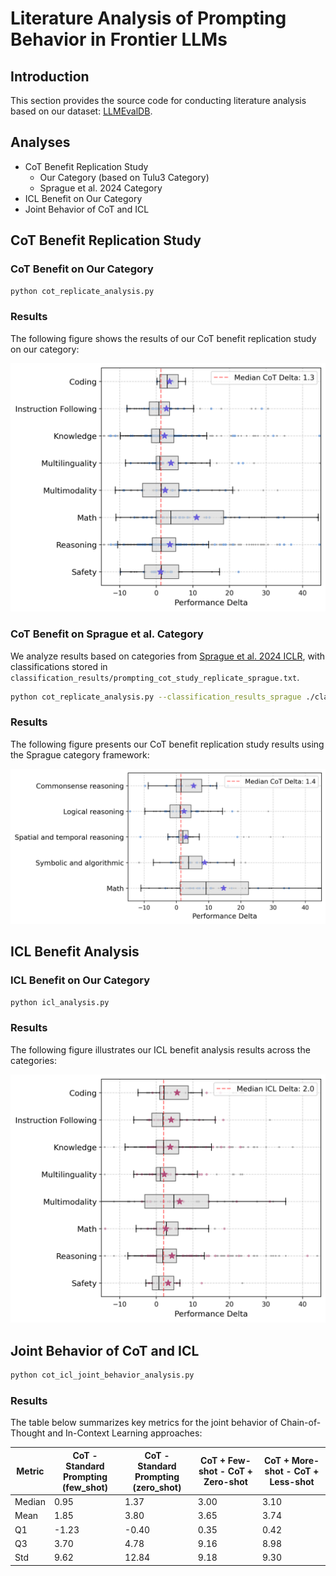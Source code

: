 # Literature Analysis of Prompting Behavior in Frontier LLMs

## Introduction

This section provides the source code for conducting literature analysis based on our dataset: [LLMEvalDB](https://huggingface.co/datasets/jungsoopark/LLMEvalDB).

## Analyses

- CoT Benefit Replication Study
    - Our Category (based on Tulu3 Category)
    - Sprague et al. 2024 Category
- ICL Benefit on Our Category
- Joint Behavior of CoT and ICL
## CoT Benefit Replication Study

### CoT Benefit on Our Category

```bash
python cot_replicate_analysis.py
```

### Results

The following figure shows the results of our CoT benefit replication study on our category:

![CoT benefit verification on Tulu3 category](./analysis_outputs/to_cot_or_not_to_cot_verification_our_category.png)

### CoT Benefit on Sprague et al. Category

We analyze results based on categories from [Sprague et al. 2024 ICLR](https://arxiv.org/abs/2409.12183), with classifications stored in `classification_results/prompting_cot_study_replicate_sprague.txt`.

```bash
python cot_replicate_analysis.py --classification_results_sprague ./classification_results/prompting_cot_study_replicate_sprague.txt
```

### Results

The following figure presents our CoT benefit replication study results using the Sprague category framework:

![CoT benefit verification on Sprague category](./analysis_outputs/to_cot_or_not_to_cot_verification_sprague_category.png)

## ICL Benefit Analysis

### ICL Benefit on Our Category

```bash
python icl_analysis.py 
```

### Results

The following figure illustrates our ICL benefit analysis results across the categories:

![ICL benefit on Our  category](./analysis_outputs/icl_zero_shot_vs_few_shot.png)

## Joint Behavior of CoT and ICL

```bash
python cot_icl_joint_behavior_analysis.py
```

### Results

The table below summarizes key metrics for the joint behavior of Chain-of-Thought and In-Context Learning approaches:

| Metric | CoT - Standard Prompting<br>(few_shot) | CoT - Standard Prompting<br>(zero_shot) | CoT + Few-shot - CoT + Zero-shot | CoT + More-shot - CoT + Less-shot |
|--------|---------------------------------------|----------------------------------------|---------------------------------------------|----------------------------------------------|
| Median | 0.95                                  | 1.37                                   | 3.00                                        | 3.10                                         |
| Mean   | 1.85                                  | 3.80                                   | 3.65                                        | 3.74                                         |
| Q1     | -1.23                                 | -0.40                                  | 0.35                                        | 0.42                                         |
| Q3     | 3.70                                  | 4.78                                   | 9.16                                        | 8.98                                         |
| Std    | 9.62                                  | 12.84                                  | 9.18                                        | 9.30                                         |
